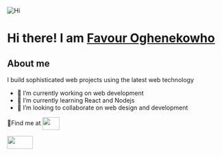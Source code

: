 ![Hi](https://user-images.githubusercontent.com/61682493/172931690-06ae7ce5-35bb-4ecf-80da-fd0166277f6d.gif)  
# Hi there! I am  [**Favour Oghenekowho**](https://github.com/newtonfav) 

## About me
I build sophisticated web projects using the latest web technology


- 🔭 I’m currently working on web development
- 🌱 I’m currently learning React and Nodejs
- 👯 I’m looking to collaborate on web design and development

📍Find me at <a href="[linkedin](https://www.linkedin.com/in/favour-oghenekowho/)" target="blank"><img align="center" src="https://user-images.githubusercontent.com/61682493/172943517-cd50332f-b06e-4b16-88e5-942c9eecfb92.png" alt="" height="30" width="40"/></a>

<a href="https://github.com/newtonfav" target="blank"><img align="center" src="https://user-images.githubusercontent.com/61682493/172943774-18e7b32a-d624-4d42-984e-76c73f92d5b3.png" alt="" height="30" width="60"/></a>








